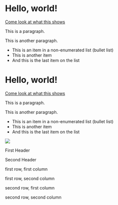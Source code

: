Hello, world!
=============

[Come look at what this shows](http://codepen.io/anon/pen/xwjLbZ)

This is a paragraph.

This is another paragraph.

-   This is an item in a non-enumerated list (bullet list)
-   This is another item
-   And this is the last item on the list

Hello, world!
=============

[Come look at what this shows](http://codepen.io/anon/pen/xwjLbZ)

This is a paragraph.

This is another paragraph.

-   This is an item in a non-enumerated list (bullet list)
-   This is another item
-   And this is the last item on the list

![](http://i.imgur.com/XWG0O.gif)

First Header

Second Header

first row, first column

first row, second column

second row, first column

second row, second column
